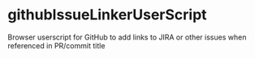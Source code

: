 # githubIssueLinkerUserScript
Browser userscript for GitHub to add links to JIRA or other issues when referenced in PR/commit title
